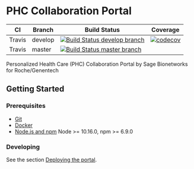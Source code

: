 # PHC Collaboration Portal


 CI | Branch  | Build Status | Coverage
 ---|---------|--------------|---------
Travis | develop | [![Build Status develop branch](https://travis-ci.com/Sage-Bionetworks/PHCCollaborationPortal.svg?token=yP6gcHRqAyiNe3nCgxVR&branch=develop)](https://travis-ci.com/Sage-Bionetworks/PHCCollaborationPortal) | [![codecov](https://codecov.io/gh/Sage-Bionetworks/PHCCollaborationPortal/branch/develop/graph/badge.svg?token=ApC9zY6G1B)](https://codecov.io/gh/Sage-Bionetworks/PHCCollaborationPortal)
Travis | master  | [![Build Status master branch](https://travis-ci.com/Sage-Bionetworks/PHCCollaborationPortal.svg?token=yP6gcHRqAyiNe3nCgxVR&branch=develop)](https://travis-ci.com/Sage-Bionetworks/PHCCollaborationPortal)

Personalized Health Care (PHC) Collaboration Portal by Sage Bionetworks for Roche/Genentech

## Getting Started

### Prerequisites

- [Git](https://git-scm.com/)
- [Docker](https://www.docker.com/)
- [Node.js and npm](nodejs.org) Node >= 10.16.0, npm >= 6.9.0

### Developing

See the section [Deploying the portal](https://github.com/Sage-Bionetworks/PHCCollaborationPortal/wiki/Deploying-the-portal).
